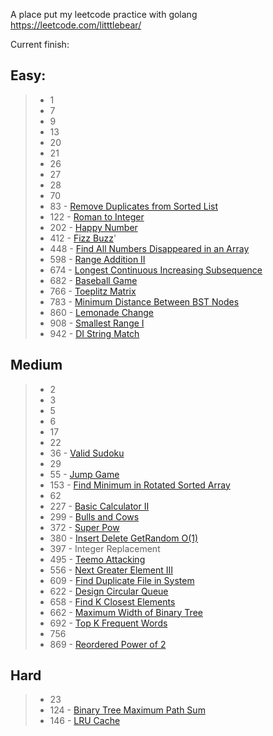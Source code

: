 A place put my leetcode practice with golang
https://leetcode.com/litttlebear/

Current finish:

Easy:
---------------
> * 1
> * 7
> * 9
> * 13 
> * 20
> * 21
> * 26
> * 27
> * 28
> * 70
> * 83 - [Remove Duplicates from Sorted List](https://leetcode.com/problems/remove-duplicates-from-sorted-list)
> * 122 - [Roman to Integer](https://leetcode.com/problems/roman-to-integer/)
> * 202 - [Happy Number](https://leetcode.com/problems/happy-number/submissions/)
> * 412 - [Fizz Buzz](https://leetcode.com/problems/fizz-buzz/)'
> * 448 - [Find All Numbers Disappeared in an Array](https://leetcode.com/problems/find-all-numbers-disappeared-in-an-array/)
> * 598 - [Range Addition II](https://leetcode.com/problems/range-addition-ii/)
> * 674 - [Longest Continuous Increasing Subsequence](https://leetcode.com/problems/longest-continuous-increasing-subsequence)
> * 682 - [Baseball Game](https://leetcode.com/problems/baseball-game/)
> * 766 - [Toeplitz Matrix](https://leetcode.com/problems/toeplitz-matrix/description/)
> * 783 - [Minimum Distance Between BST Nodes](https://leetcode.com/problems/minimum-distance-between-bst-nodes/description/)
> * 860 - [Lemonade Change](https://leetcode.com/problems/lemonade-change/)
> * 908 - [Smallest Range I](https://leetcode.com/problems/smallest-range-i/)
> * 942 - [DI String Match](https://leetcode.com/problems/di-string-match/)

Medium
---------------
> * 2
> * 3
> * 5
> * 6
> * 17
> * 22
> * 36 - [Valid Sudoku](https://leetcode.com/problems/valid-sudoku/)
> * 29
> * 55 - [Jump Game](https://leetcode.com/problems/jump-game)
> * 153 - [Find Minimum in Rotated Sorted Array](https://leetcode.com/problems/find-minimum-in-rotated-sorted-array/)
> * 62
> * 227 - [Basic Calculator II](https://leetcode.com/problems/basic-calculator-ii/description/)
> * 299 - [Bulls and Cows](https://leetcode.com/problems/bulls-and-cows/description/)
> * 372 - [Super Pow](https://leetcode.com/problems/super-pow/)
> * 380 - [Insert Delete GetRandom O(1)](https://leetcode.com/problems/insert-delete-getrandom-o1/)
> * 397 - Integer Replacement
> * 495 - [Teemo Attacking](https://leetcode.com/problems/teemo-attacking/description/)
> * 556 - [Next Greater Element III](https://leetcode.com/problems/next-greater-element-iii/description/)
> * 609 - [Find Duplicate File in System](https://leetcode.com/problems/find-duplicate-file-in-system/)
> * 622 - [Design Circular Queue](https://leetcode.com/problems/design-circular-queue/)
> * 658 - [Find K Closest Elements](https://leetcode.com/problems/find-k-closest-elements)
> * 662 - [Maximum Width of Binary Tree](https://leetcode.com/problems/maximum-width-of-binary-tree/description/)
> * 692 - [Top K Frequent Words](https://leetcode.com/problems/top-k-frequent-words/description/)
> * 756
> * 869 - [Reordered Power of 2](https://leetcode.com/problems/reordered-power-of-2)

Hard
---------------
> * 23
> * 124 - [Binary Tree Maximum Path Sum](https://leetcode.com/problems/binary-tree-maximum-path-sum)
> * 146 - [LRU Cache](https://leetcode.com/problems/lru-cache)
